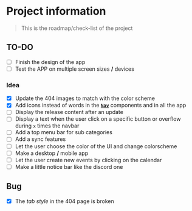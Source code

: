 # Project information

> This is the roadmap/check-list of the project

## TO-DO

- [ ] Finish the design of the app
- [ ] Test the APP on multiple screen sizes **/** devices

### Idea

- [x] Update the 404 images to match with the color scheme
- [x] Add icons instead of words in the **[`Nav`]("./../app/src/components/Nav.jsx)** components and in all the app
- [ ] Display the release content after an update
- [ ] Display a text when the user click on a specific button or overflow during `x` times the navbar
- [ ] Add a top menu bar for sub categories
- [ ] Add a sync features
- [ ] Let the user choose the color of the UI and change colorscheme
- [ ] Make a desktop **/** mobile app
- [ ] Let the user create new events by clicking on the calendar
- [ ] Make a little notice bar like the discord one

## Bug

- [x] The _tab style_ in the 404 page is broken
